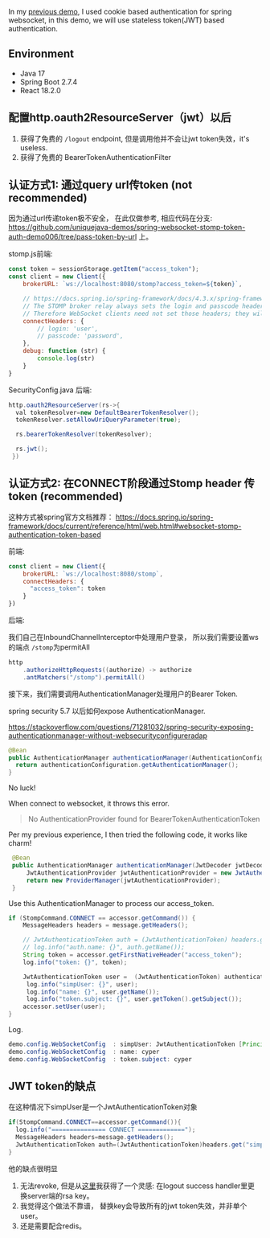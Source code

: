 In my [previous demo](https://github.com/uniquejava-demos/spring-websocket-stomp-cookie-auth-demo002), I used cookie
based authentication for spring websocket, in this demo, we will use stateless token(JWT) based authentication.

## Environment

- Java 17
- Spring Boot 2.7.4
- React 18.2.0


## 配置http.oauth2ResourceServer（jwt）以后

1. 获得了免费的 `/logout` endpoint, 但是调用他并不会让jwt token失效，it's useless.
2. 获得了免费的 BearerTokenAuthenticationFilter

## 认证方式1: 通过query url传token (not recommended)

因为通过url传递token极不安全， 在此仅做参考, 相应代码在分支: https://github.com/uniquejava-demos/spring-websocket-stomp-token-auth-demo006/tree/pass-token-by-url 上。

stomp.js前端:

```js
const token = sessionStorage.getItem("access_token");
const client = new Client({
    brokerURL: `ws://localhost:8080/stomp?access_token=${token}`,

    // https://docs.spring.io/spring-framework/docs/4.3.x/spring-framework-reference/html/websocket.html#websocket-stomp-handle-broker-relay-configure
    // The STOMP broker relay always sets the login and passcode headers on every CONNECT frame that it forwards to the broker on behalf of clients.
    // Therefore WebSocket clients need not set those headers; they will be ignored.
    connectHeaders: {
        // login: 'user',
        // passcode: 'password',
    },
    debug: function (str) {
        console.log(str)
    }
}
```

SecurityConfig.java 后端:

```java
http.oauth2ResourceServer(rs->{
  val tokenResolver=new DefaultBearerTokenResolver();
  tokenResolver.setAllowUriQueryParameter(true);

  rs.bearerTokenResolver(tokenResolver);

  rs.jwt();
 })
```

## 认证方式2: 在CONNECT阶段通过Stomp header 传token (recommended)

这种方式被spring官方文档推荐： https://docs.spring.io/spring-framework/docs/current/reference/html/web.html#websocket-stomp-authentication-token-based

前端:

```js
const client = new Client({
    brokerURL: `ws://localhost:8080/stomp`,
    connectHeaders: {
      "access_token": token
    }
})
```

后端:

我们自己在InboundChannelInterceptor中处理用户登录， 所以我们需要设置ws的端点 `/stomp`为permitAll

```java
http
    .authorizeHttpRequests((authorize) -> authorize
    .antMatchers("/stomp").permitAll()
```

接下来，我们需要调用AuthenticationManager处理用户的Bearer Token.

spring security 5.7 以后如何expose AuthenticationManager.

https://stackoverflow.com/questions/71281032/spring-security-exposing-authenticationmanager-without-websecurityconfigureradap

```java
@Bean
public AuthenticationManager authenticationManager(AuthenticationConfiguration authenticationConfiguration) {
  return authenticationConfiguration.getAuthenticationManager();
}
```
No luck!

When connect to websocket, it throws this error.

> No AuthenticationProvider found for BearerTokenAuthenticationToken

Per my previous experience, I then tried the following code, it works like charm!

```java
 @Bean
 public AuthenticationManager authenticationManager(JwtDecoder jwtDecoder) {
     JwtAuthenticationProvider jwtAuthenticationProvider = new JwtAuthenticationProvider(jwtDecoder);
     return new ProviderManager(jwtAuthenticationProvider);
 }
```

Use this AuthenticationManager to process our access_token.

```java
if (StompCommand.CONNECT == accessor.getCommand()) {
    MessageHeaders headers = message.getHeaders();

    // JwtAuthenticationToken auth = (JwtAuthenticationToken) headers.get("simpUser");
    // log.info("auth.name: {}", auth.getName());
    String token = accessor.getFirstNativeHeader("access_token");
    log.info("token: {}", token);

    JwtAuthenticationToken user =  (JwtAuthenticationToken) authenticationManager.authenticate(new BearerTokenAuthenticationToken(token));
     log.info("simpUser: {}", user);
     log.info("name: {}", user.getName());
     log.info("token.subject: {}", user.getToken().getSubject());
    accessor.setUser(user);
}
```

Log.

```java
demo.config.WebSocketConfig  : simpUser: JwtAuthenticationToken [Principal=org.springframework.security.oauth2.jwt.Jwt@2b6a6cdc, Credentials=[PROTECTED], Authenticated=true, Details=null, Granted Authorities=[SCOPE_app]]
demo.config.WebSocketConfig  : name: cyper
demo.config.WebSocketConfig  : token.subject: cyper
```

## JWT token的缺点

在这种情况下simpUser是一个JwtAuthenticationToken对象

```java
if(StompCommand.CONNECT==accessor.getCommand()){
  log.info("=============== CONNECT =============");
  MessageHeaders headers=message.getHeaders();
  JwtAuthenticationToken auth=(JwtAuthenticationToken)headers.get("simpUser");
}
```

他的缺点很明显

1. 无法revoke, 但是从[这里](BearerTokenAuthenticationFilter)我获得了一个灵感: 在logout success
   handler里更换server端的rsa key。
2. 我觉得这个做法不靠谱， 替换key会导致所有的jwt token失效，并非单个user。
3. 还是需要配合redis。
